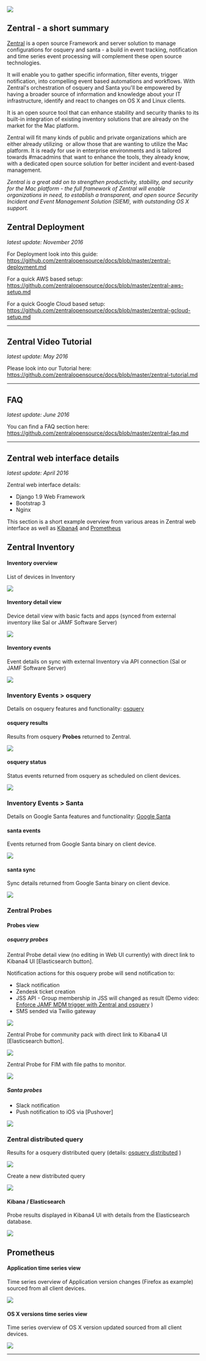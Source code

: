 ![](https://github.com/apfelwerk/Zentral/wiki/images/Zentral_base_RGB.png)

## Zentral - a short summary

[Zentral](https://github.com/zentralopensource/zentral) is a open source Framework and server solution to manage configurations for osquery and santa - a build in event tracking, notification and time series event processing will complement these open source technologies.

It will enable you to gather specific information, filter events, trigger notification, into compelling event based automations and workflows.
With Zentral's orchestration of osquery and Santa you'll be empowered by having a broader source of information and knowledge about your IT infrastructure, identify and react to changes on OS X and Linux clients.

It is an open source tool that can enhance stability and security thanks to its built-in integration of existing inventory solutions that are already on the market for the Mac platform.  

Zentral will fit many kinds of public and private organizations which are either already utilizing  or allow those that are wanting to utilize the Mac platform. It is ready for use in enterprise environments and is tailored towards #macadmins that want to enhance the tools, they already know, with a dedicated open source solution for better incident and event-based management.


*Zentral is a great add on to strengthen productivity, stability, and security for the Mac platform - the full framework of Zentral will enable organizations in need, to establish a transparent, and open source Security Incident and Event Management Solution (SIEM), with outstanding OS X support.*

## Zentral Deployment
*latest update: November 2016*

For Deployment look into this guide: <https://github.com/zentralopensource/docs/blob/master/zentral-deployment.md>

For a quick AWS based setup: <https://github.com/zentralopensource/docs/blob/master/zentral-aws-setup.md>

For a quick Google Cloud based setup: <https://github.com/zentralopensource/docs/blob/master/zentral-gcloud-setup.md>

---

## Zentral Video Tutorial
*latest update: May 2016*

Please look into our Tutorial here: <https://github.com/zentralopensource/docs/blob/master/zentral-tutorial.md>

---

## FAQ
*latest update: June 2016*

You can find a FAQ section here: <https://github.com/zentralopensource/docs/blob/master/zentral-faq.md>

---

## Zentral web interface details
*latest update: April 2016*

Zentral web interface details:

- Django 1.9 Web Framework
- Bootstrap 3
- Nginx

This section is a short example overview from various areas in Zentral web interface as well as [Kibana4](<https://www.elastic.co/products/kibana>) and [Prometheus](<http://prometheus.io>)

## Zentral Inventory

#### Inventory overview

List of devices in Inventory

![](https://github.com/zentralopensource/docs/blob/master/images/zentral_ui_inventory_overview.png)


#### Inventory detail view

Device detail view with basic facts and apps (synced from external inventory like Sal or JAMF Software Server)

![](https://github.com/zentralopensource/docs/blob/master/images/zentral_ui_inventory_detail.png)

#### Inventory events

Event details on sync with external Inventory via API connection (Sal or JAMF Software Server)

![](https://github.com/zentralopensource/docs/blob/master/images/zentral_ui_inventory_events.png)


### Inventory Events > osquery

Details on osquery features and functionality: [osquery](<https://osquery.io>)


#### osquery results

Results from osquery **Probes** returned to Zentral.

![](https://github.com/zentralopensource/docs/blob/master/images/zentral_ui_osquery_results.png)

#### osquery status

Status events returned from osquery as scheduled on client devices.

![](https://github.com/zentralopensource/docs/blob/master/images/zentral_ui_osquery_status.png)

### Inventory Events > Santa

Details on Google Santa features and functionality: [Google Santa](<https://github.com/google/santa>)

#### santa events

Events returned from Google Santa binary on client device.

![](https://github.com/zentralopensource/docs/blob/master/images/zentral_ui_santa_events.png)

#### santa sync

Sync details returned from Google Santa binary on client device.

![](https://github.com/zentralopensource/docs/blob/master/images/zentral_ui_santa_sync.png)


### Zentral Probes

#### Probes view

##### osquery probes
Zentral Probe detail view (no editing in Web UI currently) with direct link to Kibana4 UI [Elasticsearch button].

Notification actions for this osquery probe will send notification to:

- Slack notification
- Zendesk ticket creation
- JSS API - Group membership in JSS will changed as result (Demo video: [Enforce JAMF MDM trigger with Zentral and osquery](<https://youtu.be/hdDoWK0A9TQ>) )
- SMS sended via Twilio gateway


![](https://github.com/zentralopensource/docs/blob/master/images/zentral_ui_probe_usb_zentral.png)

Zentral Probe for community pack with direct link to Kibana4 UI [Elasticsearch button].

![](https://github.com/zentralopensource/docs/blob/master/images/zentral_ui_osquery_packs.png)

Zentral Probe for FIM with file paths to monitor.

![](https://github.com/zentralopensource/docs/blob/master/images/zentral_ui_osquery_fim.png)

##### Santa probes
- Slack notification
- Push notification to iOS via [Pushover]

![](https://github.com/zentralopensource/docs/blob/master/images/zentral_ui_probe_santa_zentral.png)

### Zentral distributed query

Results for a osquery distributed query (details: [osquery distributed](<https://osquery.readthedocs.org/en/latest/installation/cli-flags/#distributed-flags>) )

![](https://github.com/zentralopensource/docs/blob/master/images/zentral_ui_distributed_query_results.png)

Create a new distributed query

![](https://github.com/zentralopensource/docs/blob/master/images/zentral_ui_distributed_query_create.png)

#### Kibana / Elasticsearch

Probe results displayed in Kibana4 UI with details from the Elasticsearch database.

![](https://github.com/zentralopensource/docs/blob/master/images/zentral_ui_probe_usb_kibana.png)



## Prometheus

#### Application time series view

Time series overview of Application version changes (Firefox as example) sourced from all client devices.

![](https://github.com/zentralopensource/docs/blob/master/images/zentral_ui_prometheus_apps.png)

#### OS X versions time series view

Time series overview of OS X version updated sourced from all client devices.

![](https://github.com/zentralopensource/docs/blob/master/images/zentral_ui_prometheus_osx_vers.png)

---
